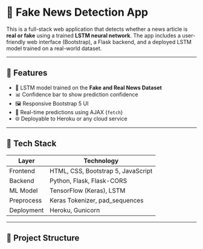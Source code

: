 # 📰 Fake News Detection App

This is a full-stack web application that detects whether a news article is **real or fake** using a trained **LSTM neural network**. The app includes a user-friendly web interface (Bootstrap), a Flask backend, and a deployed LSTM model trained on a real-world dataset.

---

## 🚀 Features

- 🧠 LSTM model trained on the **Fake and Real News Dataset**
- 📊 Confidence bar to show prediction confidence
- 🖼️ Responsive Bootstrap 5 UI
- 🔁 Real-time predictions using AJAX (`fetch`)
- 🌐 Deployable to Heroku or any cloud service

---

## 🔧 Tech Stack

| Layer      | Technology          |
|------------|---------------------|
| Frontend   | HTML, CSS, Bootstrap 5, JavaScript |
| Backend    | Python, Flask, Flask-CORS |
| ML Model   | TensorFlow (Keras), LSTM |
| Preprocess | Keras Tokenizer, pad_sequences |
| Deployment | Heroku, Gunicorn |

---

## 📁 Project Structure

